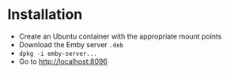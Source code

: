 # Installation #

- Create an Ubuntu container with the appropriate mount points
- Download the Emby server `.deb`
- `dpkg -i emby-server...`
- Go to <http://localhost:8096>

